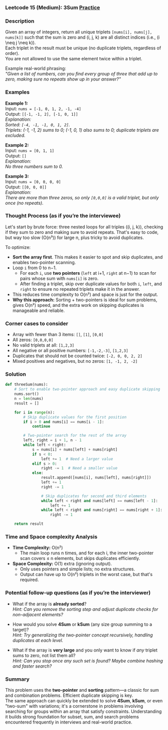 ### Leetcode 15 (Medium): 3Sum [Practice](https://leetcode.com/problems/3sum)

### Description  
Given an array of integers, return all unique triplets `[nums[i], nums[j], nums[k]]` such that the sum is zero and \(i, j, k\) are all distinct indices (i.e., \(i \neq j \neq k\)).  
Each triplet in the result must be unique (no duplicate triplets, regardless of order).  
You are not allowed to use the same element twice within a triplet.

Example real-world phrasing:  
*"Given a list of numbers, can you find every group of three that add up to zero, making sure no repeats show up in your answer?"*

### Examples  

**Example 1:**  
Input: `nums = [-1, 0, 1, 2, -1, -4]`  
Output: `[[-1, -1, 2], [-1, 0, 1]]`  
*Explanation:  
Sorted: `[-4, -1, -1, 0, 1, 2]`.  
Triplets: (-1, -1, 2) sums to 0; (-1, 0, 1) also sums to 0; duplicate triplets are excluded.*

**Example 2:**  
Input: `nums = [0, 1, 1]`  
Output: `[]`  
*Explanation:  
No three numbers sum to 0.*

**Example 3:**  
Input: `nums = [0, 0, 0, 0]`  
Output: `[[0, 0, 0]]`  
*Explanation:  
There are more than three zeros, so only `[0,0,0]` is a valid triplet, but only once (no repeats).*

### Thought Process (as if you’re the interviewee)  
Let's start by brute force: three nested loops for all triples \((i, j, k)\), checking if they sum to zero and making sure to avoid repeats. That's easy to code, but way too slow (O(n³)) for large n, plus tricky to avoid duplicates.

To optimize:
- **Sort the array first**. This makes it easier to spot and skip duplicates, and enables two-pointer scanning.
- Loop `i` from 0 to n−1.
    - For each `i`, use **two pointers** (`left` at i+1, `right` at n−1) to scan for pairs whose sum with `nums[i]` is zero.
    - After finding a triplet, skip over duplicate values for both `i`, `left`, and `right` to ensure no repeated triplets make it in the answer.
- This reduces time complexity to O(n²) and space is just for the output.  
- **Why this approach:** Sorting + two-pointers is ideal for sum problems, gives O(n²) speed, and the extra work on skipping duplicates is manageable and reliable.

### Corner cases to consider  
- Array with fewer than 3 items: `[]`, `[1]`, `[0,0]`
- All zeros: `[0,0,0,0]`
- No valid triplets at all: `[1,2,3]`
- All negative or all positive numbers: `[-1,-2,-3]`, `[1,2,3]`
- Duplicates that should not be counted twice: `[-2, 0, 0, 2, 2]`
- Mixed positives and negatives, but no zeros: `[1, -1, 2, -2]`

### Solution

```python
def threeSum(nums):
    # Sort to enable two-pointer approach and easy duplicate skipping
    nums.sort()
    n = len(nums)
    result = []

    for i in range(n):
        # Skip duplicate values for the first position
        if i > 0 and nums[i] == nums[i - 1]:
            continue

        # Two-pointer search for the rest of the array
        left, right = i + 1, n - 1
        while left < right:
            s = nums[i] + nums[left] + nums[right]
            if s < 0:
                left += 1  # Need a larger value
            elif s > 0:
                right -= 1  # Need a smaller value
            else:
                result.append([nums[i], nums[left], nums[right]])
                left += 1
                right -= 1

                # Skip duplicates for second and third elements
                while left < right and nums[left] == nums[left - 1]:
                    left += 1
                while left < right and nums[right] == nums[right + 1]:
                    right -= 1

    return result
```

### Time and Space complexity Analysis  

- **Time Complexity:** O(n²)  
  - The main loop runs n times, and for each i, the inner two-pointer scan covers ≤ n elements, but skips duplicates efficiently.
- **Space Complexity:** O(1) extra (ignoring output).  
  - Only uses pointers and simple lists; no extra structures.  
  - Output can have up to O(n²) triplets in the worst case, but that's required.

### Potential follow-up questions (as if you’re the interviewer)  

- What if the array is **already sorted**?  
  *Hint: Can you remove the sorting step and adjust duplicate checks for non-adjacent elements?*

- How would you solve **4Sum** or **kSum** (any size group summing to a target)?  
  *Hint: Try generalizing the two-pointer concept recursively, handling duplicates at each level.*

- What if the array is **very large** and you only want to know if *any* triplet sums to zero, not list them all?  
  *Hint: Can you stop once any such set is found? Maybe combine hashing and faster search?*

### Summary
This problem uses the **two-pointer** and **sorting** pattern—a classic for sum and combination problems. Efficient duplicate skipping is key.  
The same approach can quickly be extended to solve **4Sum**, **kSum**, or even "two-sum" with variations; it's a cornerstone in problems involving searching for groups within an array that satisfy constraints. Understanding it builds strong foundation for subset, sum, and search problems encountered frequently in interviews and real-world practice.